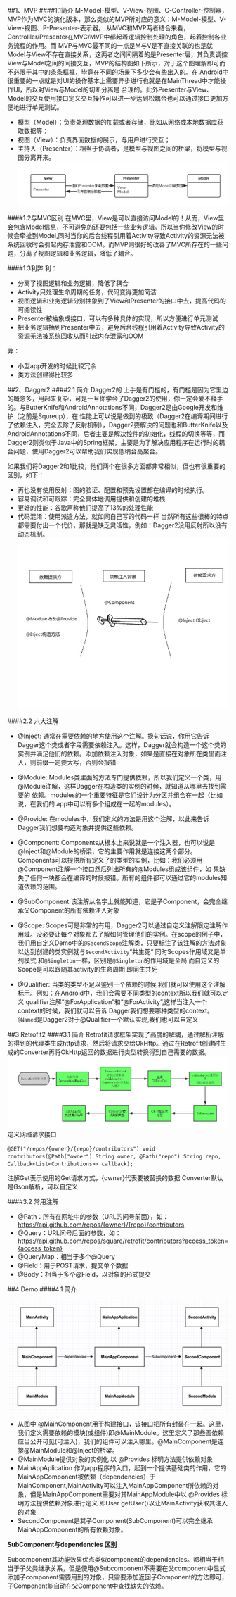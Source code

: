 ##1、MVP 
####1.1简介
M-Model-模型、V-View-视图、C-Controller-控制器，MVP作为MVC的演化版本，那么类似的MVP所对应的意义：M-Model-模型、V-View-视图、P-Presenter-表示器。 从MVC和MVP两者结合来看，Controlller/Presenter在MVC/MVP中都起着逻辑控制处理的角色，起着控制各业务流程的作用。而 MVP与MVC最不同的一点是M与V是不直接关联的也是就Model与View不存在直接关系，这两者之间间隔着的是Presenter层，其负责调控 View与Model之间的间接交互，MVP的结构图如下所示，对于这个图理解即可而不必限于其中的条条框框，毕竟在不同的场景下多少会有些出入的。在 Android中很重要的一点就是对UI的操作基本上需要异步进行也就是在MainThread中才能操作UI，所以对View与Model的切断分离是 合理的。此外Presenter与View、Model的交互使用接口定义交互操作可以进一步达到松耦合也可以通过接口更加方便地进行单元测试。

* 模型（Model）：负责处理数据的加载或者存储，比如从网络或本地数据库获取数据等；
* 视图（View）：负责界面数据的展示，与用户进行交互；
* 主持人（Presenter）：相当于协调者，是模型与视图之间的桥梁，将模型与视图分离开来。
![mahua](3.png)

####1.2与MVC区别
在MVC里，View是可以直接访问Model的！从而，View里会包含Model信息，不可避免的还要包括一些业务逻辑。所以当你修改View的时候会牵扯到Model,同时当你的后台线程引用着Activity导致Activity的资源无法被系统回收时会引起内存泄露和OOM。而MVP则很好的改善了MVC所存在的一些问题，分离了视图逻辑和业务逻辑，降低了耦合。 

####1.3利弊
利：

* 分离了视图逻辑和业务逻辑，降低了耦合
* Activity只处理生命周期的任务，代码变得更加简洁
* 视图逻辑和业务逻辑分别抽象到了View和Presenter的接口中去，提高代码的可阅读性
* Presenter被抽象成接口，可以有多种具体的实现，所以方便进行单元测试
* 把业务逻辑抽到Presenter中去，避免后台线程引用着Activity导致Activity的资源无法被系统回收从而引起内存泄露和OOM

弊：

* 小型app开发的时候比较冗余
* 类方法创建得比较多

##2、Dagger2
####2.1 简介
Dagger2的 上手是有门槛的，有门槛是因为它里边的概念多，用起来复杂，可是一旦你学会了Dagger2的使用，你一定会爱不释手的。与ButterKnife和AndroidAnnotations不同，Dagger2是由Google开发和维护（之前是Squreup），在 性能上可以说是做到的极致（Dagger2在编译期间进行了依赖注入，完全去除了反射机制），Dagger2要解决的问题也和ButterKnife以及AndroidAnnotations不同，后者主要是解决控件的初始化，线程的切换等等，而Dagger2则类似于Java中的Spring框架，主要是为了解决应用程序在运行时的耦合问题，使用Dagger2可以帮助我们实现低耦合高聚合。

如果我们将Dagger2和1比较，他们两个在很多方面都非常相似，但也有很重要的区别，如下：

* 再也没有使用反射：图的验证、配置和预先设置都在编译的时候执行。
* 容易调试和可跟踪：完全具体地调用提供和创建的堆栈
* 更好的性能：谷歌声称他们提高了13%的处理性能
* 代码混淆：使用派遣方法，就如同自己写的代码一样
当然所有这些很棒的特点都需要付出一个代价，那就是缺乏灵活性，例如：Dagger2没用反射所以没有动态机制。
![mahua](2.png)

####2.2 六大注解

* @Inject: 通常在需要依赖的地方使用这个注解。换句话说，你用它告诉Dagger这个类或者字段需要依赖注入。这样，Dagger就会构造一个这个类的实例并满足他们的依赖。添加依赖注入对象，如果是直接在对象所在类里面注入，则前缀一定要大写，否则会报错
* @Module: Modules类里面的方法专门提供依赖，所以我们定义一个类，用@Module注解，这样Dagger在构造类的实例的时候，就知道从哪里去找到需要的 依赖。modules的一个重要特征是它们设计为分区并组合在一起（比如说，在我们的   app中可以有多个组成在一起的modules）。
* @Provide: 在modules中，我们定义的方法是用这个注解，以此来告诉Dagger我们想要构造对象并提供这些依赖。
* @Component: Components从根本上来说就是一个注入器，也可以说是@Inject和@Module的桥梁，它的主要作用就是连接这两个部分。 Components可以提供所有定义了的类型的实例，比如：我们必须用@Component注解一个接口然后列出所有的@Modules组成该组件，如 果缺失了任何一块都会在编译的时候报错。所有的组件都可以通过它的modules知道依赖的范围。
* @SubComponent:该注解从名字上就能知道，它是子Component，会完全继承父Component的所有依赖注入对象
* @Scope: Scopes可是非常的有用，Dagger2可以通过自定义注解限定注解作用域。没必要让每个对象都去了解如何管理他们的实例。在scope的例子中，我们用自定义Demo中的`@SecondScope`注解类，只要标注了该注解的方法对象 以达到创建的类实例就与`SecondActivity`“共生死“ 同时Scopes作用域又是单列模式  和`@Singleton`一样，区别是`@Singleton`的作用域是全局 而自定义的Scope是可以跟随其activity的生命周期 即同生共死

* @Qualifier: 当类的类型不足以鉴别一个依赖的时候,我们就可以使用这个注解标示。例如：在Android中，我们会需要不同类型的context所以我们就可以定义 qualifier注解“@ForApplication”和“@ForActivity”,这样当注入一个context的时候，我们就可以告诉 Dagger我们想要哪种类型的context。`@Named`是Dagger2对于@Qualifier一个默认实现,我们也可以自定义

##3 Retrofit2
####3.1 简介
Retrofit请求框架实现了高度的解耦，通过解析注解的得到的代理类生成http请求，然后将请求交给OkHttp。通过在Retrofit创建时生成的Converter再将OkHttp返回的数据进行类型转换得到自己需要的数据。
![mahua](4.png)
定义网络请求接口

`@GET("/repos/{owner}/{repo}/contributors")
    void contributors(@Path("owner") String owner, @Path("repo") String repo, Callback<List<Contributions>> callback);`
    
注解Get表示使用的Get请求方式，{owner}代表要被替换的数据
Converter默认是Gson解析，可以自定义

####3.2 常用注解
* @Path：所有在网址中的参数（URL的问号前面），如：
     https://api.github.com/repos/{owner}/{repo}/contributors
* @Query：URL问号后面的参数，如：
     https://api.github.com/repos/square/retrofit/contributors?access_token={access_token}
* @QueryMap：相当于多个@Query
* @Field：用于POST请求，提交单个数据
* @Body：相当于多个@Field，以对象的形式提交    

##4 Demo
####4.1 简介

![mahua](1.png)

* 从图中 @MainComponent用于构建接口，该接口把所有封装在一起。这里，我们定义需要依赖的模块(或组件)即@MainModule。这里定义了那些图依赖应当公开可见(可注入)，我们的组件可以注入哪里。@MainComponent是连接@MainModule和@Inject的桥梁。
* @MainModule提供对象的实例化   以 @Provides 标明方法提供依赖对象   
* MainAppAplication 作为app程序的入口，起到一个提供基础类的作用，它的MainAppComponent被依赖（dependencies）于MainComponent,MainActivity可以注入MainAppComponent所依赖的对象，但是MainAppComponent需要对其MainAppModule中以 @Provides 标明方法提供依赖对象进行定义 即User getUser()以让MainActivity获取其注入的对象
* SecondComponent是其子Component(SubComponent)可以完全继承MainAppComponent的所有依赖对象。

**SubComponent与dependencies 区别**

Subcomponent其功能效果优点类似component的dependencies。都相当于相当于子父类继承关系，但是使用@Subcomponent不需要在父component中显式添加子component需要用到的对象，只需要添加返回子Component的方法即可，子Component能自动在父Component中查找缺失的依赖。




